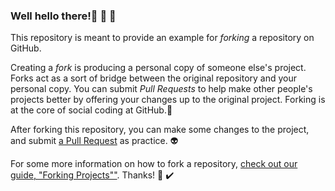 ### Well hello there!👾 👾 👾 

This repository is meant to provide an example for *forking* a repository on GitHub.

Creating a *fork* is producing a personal copy of someone else's project. Forks act as a sort of bridge between the original repository and your personal copy. You can submit *Pull Requests* to help make other people's projects better by offering your changes up to the original project. Forking is at the core of social coding at GitHub.🤖

After forking this repository, you can make some changes to the project, and submit [a Pull Request](https://github.com/octocat/Spoon-Knife/pulls) as practice. 👽

For some more information on how to fork a repository, [check out our guide, "Forking Projects""](http://guides.github.com/overviews/forking/). Thanks! :sparkling_heart:
✔️
